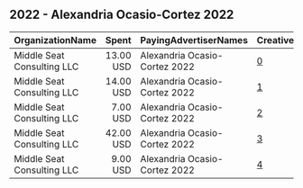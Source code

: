 ## 2022 - Alexandria Ocasio-Cortez 2022 
|OrganizationName|Spent|PayingAdvertiserNames|CreativeUrls|Impressions|Genders|AgeBrackets|CountryCodes|BillingAddresses|CandidateBallotInformation|
|:---|---:|:---|:---|---:|:---|:---|:---|:---|:---|
|Middle Seat Consulting  LLC|13.00 USD|Alexandria Ocasio-Cortez 2022|[0](https://www.snap.com/political-ads/asset/5316aeee11e68beee69724ee8efd3314357f296f1218752c812f3cb329245932?mediaType=png)|2,107||18+|united states|"Po Box 21600,Washington,20009,US"|Alexandria Ocasio Cortez|
|Middle Seat Consulting  LLC|14.00 USD|Alexandria Ocasio-Cortez 2022|[1](https://www.snap.com/political-ads/asset/870674e3d02b5e2c7653751d50631e79f57f29baf3a9683d60c0ca2ce083ec5f?mediaType=png)|2,207||18+|united states|"Po Box 21600,Washington,20009,US"|Alexandria Ocasio Cortez|
|Middle Seat Consulting  LLC|7.00 USD|Alexandria Ocasio-Cortez 2022|[2](https://www.snap.com/political-ads/asset/69b212739a04b2c24fa46f1e5102043c897d3fcbaae3d604f190b241aaf93d2c?mediaType=png)|1,006||18+|united states|"Po Box 21600,Washington,20009,US"|Alexandria Ocasio Cortez|
|Middle Seat Consulting  LLC|42.00 USD|Alexandria Ocasio-Cortez 2022|[3](https://www.snap.com/political-ads/asset/fb309c99a792ae0d01c24cb79189d3afe13a1edb4a7aa1e9aafa1aa8e892281b?mediaType=png)|5,506||18+|united states|"Po Box 21600,Washington,20009,US"|Alexandria Ocasio Cortez|
|Middle Seat Consulting  LLC|9.00 USD|Alexandria Ocasio-Cortez 2022|[4](https://www.snap.com/political-ads/asset/f8a9613cbf8ac5fb75fd3f1cc783740bb14e842b052077e2cef25507e4be82cf?mediaType=png)|1,124||18+|united states|"Po Box 21600,Washington,20009,US"|Alexandria Ocasio Cortez|
